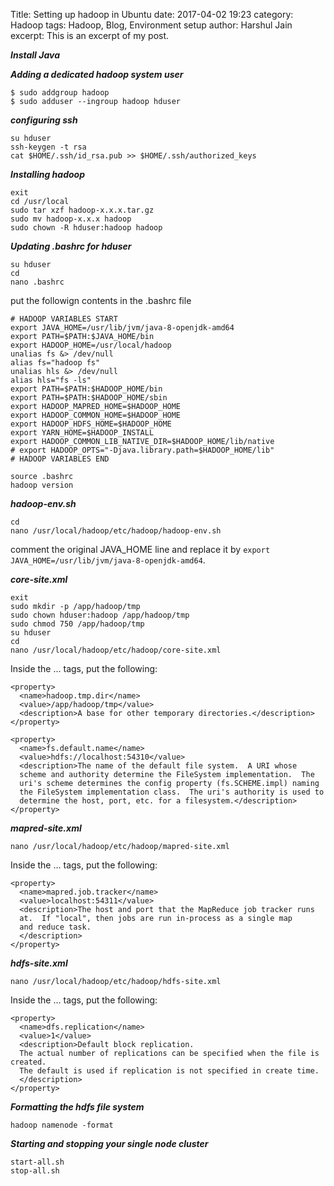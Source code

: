 Title: Setting up hadoop in Ubuntu
date: 2017-04-02 19:23
category: Hadoop
tags: Hadoop, Blog, Environment setup
author: Harshul Jain
excerpt: This is an excerpt of my post.

***Install Java***

***Adding a dedicated hadoop system user***
```
$ sudo addgroup hadoop
$ sudo adduser --ingroup hadoop hduser
```

***configuring ssh***
```
su hduser
ssh-keygen -t rsa
cat $HOME/.ssh/id_rsa.pub >> $HOME/.ssh/authorized_keys
```

***Installing hadoop***
```
exit
cd /usr/local
sudo tar xzf hadoop-x.x.x.tar.gz
sudo mv hadoop-x.x.x hadoop
sudo chown -R hduser:hadoop hadoop
```

***Updating .bashrc for hduser***
```
su hduser
cd
nano .bashrc
```
put the followign contents in the .bashrc file
```
# HADOOP VARIABLES START
export JAVA_HOME=/usr/lib/jvm/java-8-openjdk-amd64
export PATH=$PATH:$JAVA_HOME/bin
export HADOOP_HOME=/usr/local/hadoop
unalias fs &> /dev/null
alias fs="hadoop fs"
unalias hls &> /dev/null
alias hls="fs -ls"
export PATH=$PATH:$HADOOP_HOME/bin
export PATH=$PATH:$HADOOP_HOME/sbin
export HADOOP_MAPRED_HOME=$HADOOP_HOME
export HADOOP_COMMON_HOME=$HADOOP_HOME
export HADOOP_HDFS_HOME=$HADOOP_HOME
export YARN_HOME=$HADOOP_INSTALL
export HADOOP_COMMON_LIB_NATIVE_DIR=$HADOOP_HOME/lib/native
# export HADOOP_OPTS="-Djava.library.path=$HADOOP_HOME/lib"
# HADOOP VARIABLES END
```

```
source .bashrc
hadoop version
```

***hadoop-env.sh***
```
cd
nano /usr/local/hadoop/etc/hadoop/hadoop-env.sh
```

comment the original JAVA_HOME line and replace it by ``export JAVA_HOME=/usr/lib/jvm/java-8-openjdk-amd64``.

***core-site.xml***
```
exit
sudo mkdir -p /app/hadoop/tmp
sudo chown hduser:hadoop /app/hadoop/tmp
sudo chmod 750 /app/hadoop/tmp
su hduser
cd
nano /usr/local/hadoop/etc/hadoop/core-site.xml
```
Inside the <configuration>...</configuration> tags, put the following:
```
<property>
  <name>hadoop.tmp.dir</name>
  <value>/app/hadoop/tmp</value>
  <description>A base for other temporary directories.</description>
</property>

<property>
  <name>fs.default.name</name>
  <value>hdfs://localhost:54310</value>
  <description>The name of the default file system.  A URI whose
  scheme and authority determine the FileSystem implementation.  The
  uri's scheme determines the config property (fs.SCHEME.impl) naming
  the FileSystem implementation class.  The uri's authority is used to
  determine the host, port, etc. for a filesystem.</description>
</property>
```

***mapred-site.xml***
```
nano /usr/local/hadoop/etc/hadoop/mapred-site.xml
```
Inside the <configuration>...</configuration> tags, put the following:
```
<property>
  <name>mapred.job.tracker</name>
  <value>localhost:54311</value>
  <description>The host and port that the MapReduce job tracker runs
  at.  If "local", then jobs are run in-process as a single map
  and reduce task.
  </description>
</property>

```

***hdfs-site.xml***
```
nano /usr/local/hadoop/etc/hadoop/hdfs-site.xml
```
Inside the <configuration>...</configuration> tags, put the following:
```
<property>
  <name>dfs.replication</name>
  <value>1</value>
  <description>Default block replication.
  The actual number of replications can be specified when the file is created.
  The default is used if replication is not specified in create time.
  </description>
</property>
```

***Formatting the hdfs file system***
```
hadoop namenode -format
```

***Starting and stopping your single node cluster***
```
start-all.sh
stop-all.sh
```

